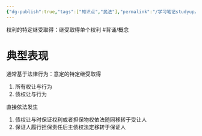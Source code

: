 ```yaml
---
{"dg-publish":true,"tags":["知识点","民法"],"permalink":"/学习笔记studyup/民法总论/权利的特定继受取得/","dgPassFrontmatter":true,"created":"2024-07-14T09:10:13.685+08:00","updated":"2024-10-27T19:56:10.675+08:00"}
---
```


权利的特定继受取得：继受取得单个权利 #背诵/概念 
# 典型表现
通常基于法律行为：意定的特定继受取得
1. 所有权让与行为
2. 债权让与行为

直接依法发生
1. 债权让与时保证权利或者担保物权依法随同移转于受让人
2. 保证人履行担保责任后主债权法定移转于保证人
